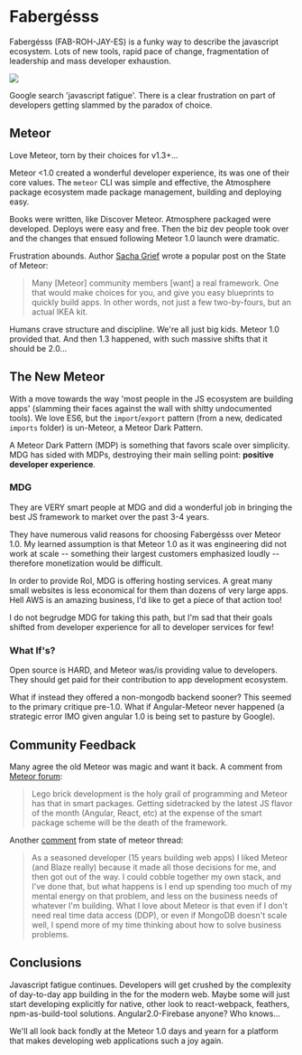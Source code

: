 # Fabergésss 

Fabergésss (FAB-ROH-JAY-ES) is a funky way to describe the javascript ecosystem.  Lots of new tools, rapid pace of change, fragmentation of leadership and mass developer exhaustion.  

![](http://i.giphy.com/8TNHNwBEhhc4g.gif)

Google search 'javascript fatigue'.  There is a clear frustration on part of developers getting slammed by the paradox of choice.

## Meteor 

Love Meteor, torn by their choices for v1.3+...

Meteor <1.0 created a wonderful developer experience, its was one of their core values.  The `meteor` CLI was simple and effective, the Atmosphere package ecosystem made package management, building and deploying easy.

Books were written, like Discover Meteor.  Atmosphere packaged were developed.  Deploys were easy and free. Then the biz dev people took over and the changes that ensued following Meteor 1.0 launch were dramatic.  

Frustration abounds. Author [Sacha Grief](https://www.discovermeteor.com/blog/the-state-of-meteor-part-1-what-went-wrong/) wrote a popular post on the State of Meteor: 

> Many [Meteor] community members [want] a real framework. One that would make choices for you, and give you easy blueprints to quickly build apps. In other words, not just a few two-by-fours, but an actual IKEA kit.

Humans crave structure and discipline.  We're all just big kids.  Meteor 1.0 provided that. And then 1.3 happened, with such massive shifts that it should be 2.0... 

## The New Meteor

With a move towards the way 'most people in the JS ecosystem are building apps' (slamming their faces against the wall with shitty undocumented tools). We love ES6, but the `import`/`export` pattern (from a new, dedicated `imports` folder) is un-Meteor, a Meteor Dark Pattern.

A Meteor Dark Pattern (MDP) is something that favors scale over simplicity. MDG has sided with MDPs, destroying their main selling point: **positive developer experience**. 

### MDG

They are VERY smart people at MDG and did a wonderful job in bringing the best JS framework to market over the past 3-4 years.  

They have numerous valid reasons for choosing Fabergésss over Meteor 1.0.  My learned assumption is that Meteor 1.0 as it was engineering did not work at scale -- something their largest customers emphasized loudly -- therefore monetization would be difficult.  

In order to provide RoI, MDG is offering hosting services.  A great many small websites is less economical for them than dozens of very large apps. Hell AWS is an amazing business, I'd like to get a piece of that action too!

I do not begrudge MDG for taking this path, but I'm sad that their goals shifted from developer experience for all to developer services for few!  

### What If's?

Open source is HARD, and Meteor was/is providing value to developers.  They should get paid for their contribution to app development ecosystem. 

What if instead they offered a non-mongodb backend sooner?  This seemed to the primary critique pre-1.0.  What if Angular-Meteor never happened (a strategic error IMO given angular 1.0 is being set to pasture by Google).

## Community Feedback 

Many agree the old Meteor was magic and want it back. A comment from [Meteor forum](https://www.discovermeteor.com/blog/the-state-of-meteor-part-1-what-went-wrong/#comment-2470340694): 

> Lego brick development is the holy grail of programming and Meteor has that in smart packages. Getting sidetracked by the latest JS flavor of the month (Angular, React, etc) at the expense of the smart package scheme will be the death of the framework. 

Another [comment](https://www.discovermeteor.com/blog/the-state-of-meteor-part-2-what-happens-next/) from state of meteor thread: 

> As a seasoned developer (15 years building web apps) I liked Meteor (and Blaze really) because it made all those decisions for me, and then got out of the way. I could cobble together my own stack, and I've done that, but what happens is I end up spending too much of my mental energy on that problem, and less on the business needs of whatever I'm building. What I love about Meteor is that even if I don't need real time data access (DDP), or even if MongoDB doesn't scale well, I spend more of my time thinking about how to solve business problems. 

## Conclusions 

Javascript fatigue continues.  Developers will get crushed by the complexity of day-to-day app building in the for the modern web.  Maybe some will just start developing explicitly for native, other look to react-webpack, feathers, npm-as-build-tool solutions.  Angular2.0-Firebase anyone? Who knows... 

We'll all look back fondly at the Meteor 1.0 days and yearn for a platform that makes developing web applications such a joy again. 

